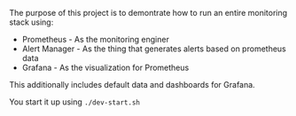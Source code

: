 The purpose of this project is to demontrate how to run an entire monitoring stack using:

- Prometheus - As the monitoring enginer
- Alert Manager - As the thing that generates alerts based on prometheus data
- Grafana - As the visualization for Prometheus

This additionally includes default data and dashboards for Grafana.

You start it up using `./dev-start.sh`